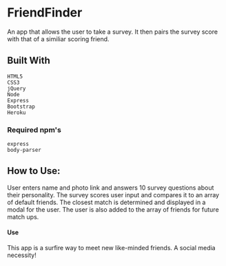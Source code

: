# FriendFinder

An app that allows the user to take a survey. It then pairs the survey score with that of a similiar scoring friend.

## Built With
```
HTML5
CSS3
jQuery
Node
Express
Bootstrap
Heroku
```
### Required npm's
 ```
 express
 body-parser
```
## How to Use:

User enters name and photo link and answers 10 survey questions about their personality. The survey scores user input and compares it to an array of default friends. The closest match is determined and displayed in a modal for the user. The user is also added to the array of friends for future match ups.

#### Use 

This app is a surfire way to meet new like-minded friends. A social media necessity!

